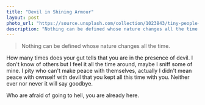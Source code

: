 ```yaml
---
title: "Devil in Shining Armour"
layout: post
photo_url: "https://source.unsplash.com/collection/1023843/tiny-people-in-a-big-world"
description: "Nothing can be defined whose nature changes all the time. In addition, the object in question must be a unitary phenomenon, even if its unity may be complex. If definitions are to provide the basis of knowledge, they require some kind of essentialism. This presupposition is indeed made explicit in the Euthyphro, where Plato employs for the first time the terminology that will be characteristic of his full-fledged theory of the Forms."
---
```

>Nothing can be defined whose nature changes all the time. 

How many times does your gut tells that you are in the presence of devil. I don't know of others but I feel it all the time around, maybe I sniff some of mine. I pity who can't make peace with themselves, actually I didn't mean peace with ownself with devil that you kept all this time with you. Neither ever nor never it will say goodbye. 

Who are afraid of going to hell, you are already here. 
